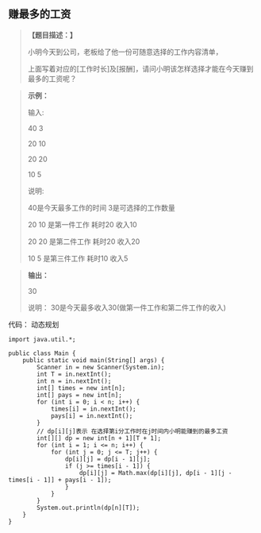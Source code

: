 ## 赚最多的工资

> **【题目描述：】**
> 
> 小明今天到公司，老板给了他一份可随意选择的工作内容清单，
> 
> 上面写着对应的[工作时长]及[报酬]，请问小明该怎样选择才能在今天赚到最多的工资呢？

> **示例：**
> 
> 输入:
> 
> 40 3
> 
> 20 10
> 
> 20 20
> 
> 10 5
>
> 说明:
> 
> 40是今天最多工作的时间 3是可选择的工作数量
> 
> 20 10 是第一件工作 耗时20 收入10
> 
> 20 20 是第二件工作 耗时20 收入20
> 
> 10 5 是第三件工作 耗时10 收入5

> **输出：**
> 
> 30
>
> 说明：
> 30是今天最多收入30(做第一件工作和第二件工作的收入)

代码：
动态规划
```
import java.util.*;

public class Main {
    public static void main(String[] args) {
        Scanner in = new Scanner(System.in);
        int T = in.nextInt();
        int n = in.nextInt();
        int[] times = new int[n];
        int[] pays = new int[n];
        for (int i = 0; i < n; i++) {
            times[i] = in.nextInt();
            pays[i] = in.nextInt();
        }
        // dp[i][j]表示 在选择第i分工作时在j时间内小明能赚到的最多工资
        int[][] dp = new int[n + 1][T + 1];
        for (int i = 1; i <= n; i++) {
            for (int j = 0; j <= T; j++) {
                dp[i][j] = dp[i - 1][j];
                if (j >= times[i - 1]) {
                    dp[i][j] = Math.max(dp[i][j], dp[i - 1][j - times[i - 1]] + pays[i - 1]);
                }
            }
        }
        System.out.println(dp[n][T]);
    }
}
```